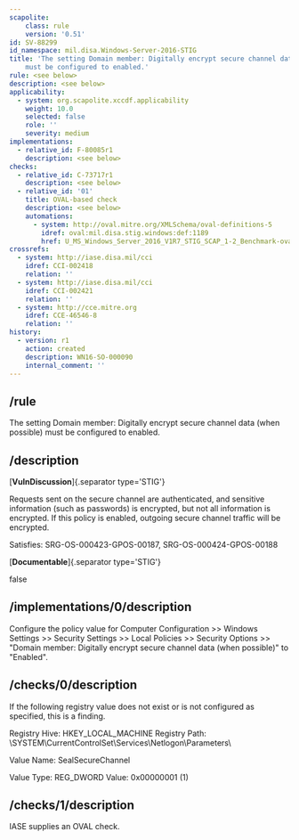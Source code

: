 ```yaml
---
scapolite:
    class: rule
    version: '0.51'
id: SV-88299
id_namespace: mil.disa.Windows-Server-2016-STIG
title: 'The setting Domain member: Digitally encrypt secure channel data (when possible)
    must be configured to enabled.'
rule: <see below>
description: <see below>
applicability:
  - system: org.scapolite.xccdf.applicability
    weight: 10.0
    selected: false
    role: ''
    severity: medium
implementations:
  - relative_id: F-80085r1
    description: <see below>
checks:
  - relative_id: C-73717r1
    description: <see below>
  - relative_id: '01'
    title: OVAL-based check
    description: <see below>
    automations:
      - system: http://oval.mitre.org/XMLSchema/oval-definitions-5
        idref: oval:mil.disa.stig.windows:def:1189
        href: U_MS_Windows_Server_2016_V1R7_STIG_SCAP_1-2_Benchmark-oval.xml
crossrefs:
  - system: http://iase.disa.mil/cci
    idref: CCI-002418
    relation: ''
  - system: http://iase.disa.mil/cci
    idref: CCI-002421
    relation: ''
  - system: http://cce.mitre.org
    idref: CCE-46546-8
    relation: ''
history:
  - version: r1
    action: created
    description: WN16-SO-000090
    internal_comment: ''
---
```



## /rule

The setting Domain member: Digitally encrypt secure channel data (when possible) must be configured to enabled.

## /description

[**VulnDiscussion**]{.separator type='STIG'}

Requests sent on the secure channel are authenticated, and sensitive information (such as passwords) is encrypted, but not all information is encrypted. If this policy is enabled, outgoing secure channel traffic will be encrypted.

Satisfies: SRG-OS-000423-GPOS-00187, SRG-OS-000424-GPOS-00188

[**Documentable**]{.separator type='STIG'}

false

## /implementations/0/description

Configure the policy value for Computer Configuration >> Windows Settings >> Security Settings >> Local Policies >> Security Options >> "Domain member: Digitally encrypt secure channel data (when possible)" to "Enabled".

## /checks/0/description

If the following registry value does not exist or is not configured as specified, this is a finding.

Registry Hive: HKEY_LOCAL_MACHINE
Registry Path: \SYSTEM\CurrentControlSet\Services\Netlogon\Parameters\

Value Name: SealSecureChannel

Value Type: REG_DWORD
Value: 0x00000001 (1)

## /checks/1/description

IASE supplies an OVAL check.
